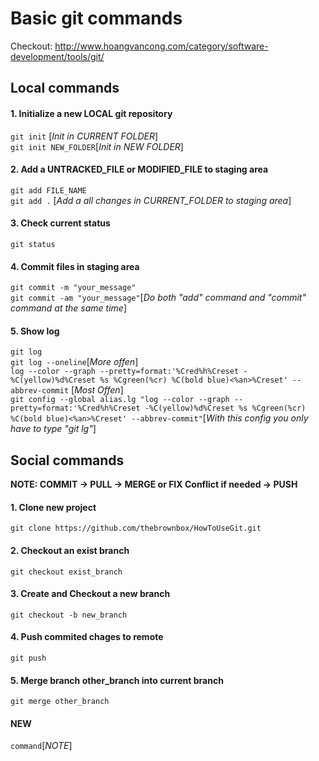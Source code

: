 # Basic git commands
Checkout: http://www.hoangvancong.com/category/software-development/tools/git/

## Local commands
#### 1. Initialize a new LOCAL git repository 
```git init``` [_Init in CURRENT FOLDER_]<br/>
```git init NEW_FOLDER```[_Init in NEW FOLDER_]
#### 2. Add a UNTRACKED_FILE or MODIFIED_FILE to staging area
```git add FILE_NAME``` <br/>
```git add .``` [_Add a all changes in CURRENT_FOLDER to staging area_]
#### 3. Check current status
```git status```
#### 4. Commit files in staging area
```git commit -m "your_message"``` <br/>
```git commit -am "your_message"```[_Do both "add" command and "commit" command at the same time_]
#### 5. Show log
```git log``` <br/>
```git log --oneline```[_More offen_]<br/>
```log --color --graph --pretty=format:'%Cred%h%Creset -%C(yellow)%d%Creset %s %Cgreen(%cr) %C(bold blue)<%an>%Creset' --abbrev-commit``` [_Most Offen_]<br/>
```git config --global alias.lg "log --color --graph --pretty=format:'%Cred%h%Creset -%C(yellow)%d%Creset %s %Cgreen(%cr) %C(bold blue)<%an>%Creset' --abbrev-commit"```[_With this config you only have to type "git lg"_]<br/>

## Social commands
**NOTE: COMMIT -> PULL -> MERGE or FIX Conflict if needed -> PUSH** <br/>
#### 1. Clone new project
```git clone https://github.com/thebrownbox/HowToUseGit.git```
#### 2. Checkout an exist branch 
```git checkout exist_branch```
#### 3. Create and Checkout a new branch
```git checkout -b new_branch```
#### 4. Push commited chages to remote
```git push```
#### 5. Merge branch other_branch into current branch
```git merge other_branch```

#### NEW
```command```[_NOTE_]
